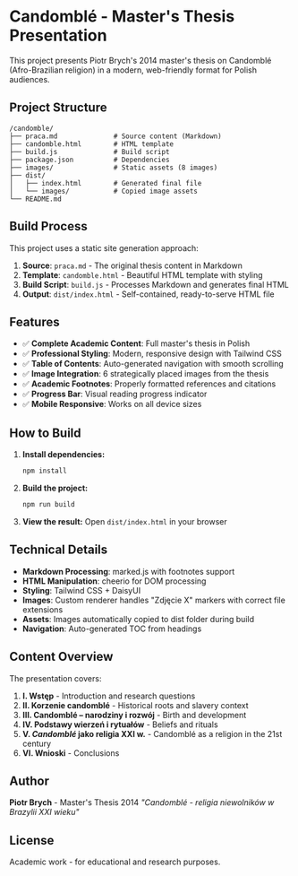 # Candomblé - Master's Thesis Presentation

This project presents Piotr Brych's 2014 master's thesis on Candomblé (Afro-Brazilian religion) in a modern, web-friendly format for Polish audiences.

## Project Structure

```
/candomble/
├── praca.md              # Source content (Markdown)
├── candomble.html        # HTML template
├── build.js              # Build script
├── package.json          # Dependencies
├── images/               # Static assets (8 images)
├── dist/
│   ├── index.html        # Generated final file
│   └── images/           # Copied image assets
└── README.md
```

## Build Process

This project uses a static site generation approach:

1. **Source**: `praca.md` - The original thesis content in Markdown
2. **Template**: `candomble.html` - Beautiful HTML template with styling
3. **Build Script**: `build.js` - Processes Markdown and generates final HTML
4. **Output**: `dist/index.html` - Self-contained, ready-to-serve HTML file

## Features

- ✅ **Complete Academic Content**: Full master's thesis in Polish
- ✅ **Professional Styling**: Modern, responsive design with Tailwind CSS
- ✅ **Table of Contents**: Auto-generated navigation with smooth scrolling
- ✅ **Image Integration**: 6 strategically placed images from the thesis
- ✅ **Academic Footnotes**: Properly formatted references and citations
- ✅ **Progress Bar**: Visual reading progress indicator
- ✅ **Mobile Responsive**: Works on all device sizes

## How to Build

1. **Install dependencies:**

   ```bash
   npm install
   ```

2. **Build the project:**

   ```bash
   npm run build
   ```

3. **View the result:**
   Open `dist/index.html` in your browser

## Technical Details

- **Markdown Processing**: marked.js with footnotes support
- **HTML Manipulation**: cheerio for DOM processing
- **Styling**: Tailwind CSS + DaisyUI
- **Images**: Custom renderer handles "Zdjęcie X" markers with correct file extensions
- **Assets**: Images automatically copied to dist folder during build
- **Navigation**: Auto-generated TOC from headings

## Content Overview

The presentation covers:

1. **I. Wstęp** - Introduction and research questions
2. **II. Korzenie candomblé** - Historical roots and slavery context
3. **III. Candomblé – narodziny i rozwój** - Birth and development
4. **IV. Podstawy wierzeń i rytuałów** - Beliefs and rituals
5. **V. _Candomblé_ jako religia XXI w.** - Candomblé as a religion in the 21st century
6. **VI. Wnioski** - Conclusions

## Author

**Piotr Brych** - Master's Thesis 2014
_"Candomblé - religia niewolników w Brazylii XXI wieku"_

## License

Academic work - for educational and research purposes.
